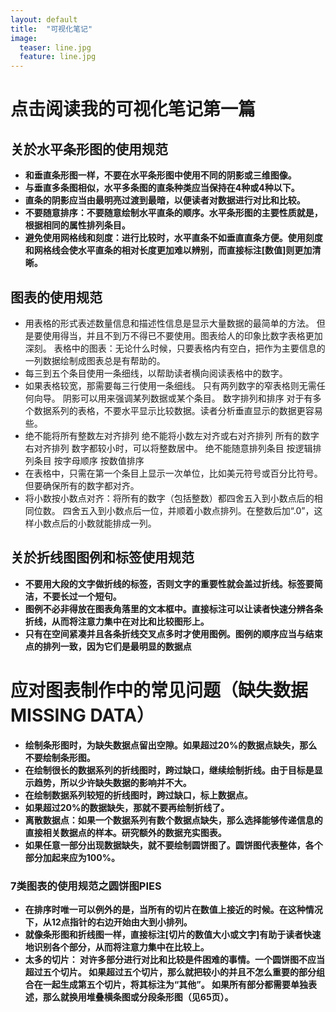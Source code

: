 ```yaml
---
layout: default
title:  "可视化笔记"
image:
  teaser: line.jpg
  feature: line.jpg
---
```


# 点击阅读我的可视化笔记第一篇

## **关於水平条形图的使用规范**

+ **和垂直条形图一样，不要在水平条形图中使用不同的阴影或三维图像。**
+ **与垂直多条图相似，水平多条图的直条种类应当保持在4种或4种以下。**
+ **直条的阴影应当由最明亮过渡到最暗，以便读者对数据进行对比和比较。**
+ **不要随意排序：不要随意绘制水平直条的顺序。水平条形图的主要性质就是，根据相同的属性排列条目。**
+ **避免使用网格线和刻度：进行比较时，水平直条不如垂直直条方便。使用刻度和网格线会使水平直条的相对长度更加难以辨别，而直接标注[数值]则更加清晰。**

## 图表的使用规范

+ 用表格的形式表述数量信息和描述性信息是显示大量数据的最简单的方法。
但是要使用得当，并且不到万不得已不要使用。图表给人的印象比数字表格更加深刻。
表格中的图表：无论什么时候，只要表格内有空白，把作为主要信息的一列数据绘制成图表总是有帮助的。
+ 每三到五个条目使用一条细线，以帮助读者横向阅读表格中的数字。
+ 如果表格较宽，那需要每三行使用一条细线。
只有两列数字的窄表格则无需任何向导。
阴影可以用来强调某列数据或某个条目。
数字排列和排序
对于有多个数据系列的表格，不要水平显示比较数据。读者分析垂直显示的数据更容易些。
+ 绝不能将所有整数左对齐排列
绝不能将小数左对齐或右对齐排列
所有的数字右对齐排列
数字都较小时，可以将整数居中。
绝不能随意排列条目
按逻辑排列条目
按字母顺序
按数值排序
+ 在表格中，只需在第一个条目上显示一次单位，比如美元符号或百分比符号。但要确保所有的数字都对齐。
+ 将小数按小数点对齐：将所有的数字（包括整数）都四舍五入到小数点后的相同位数。
四舍五入到小数点后一位，并顺着小数点排列。在整数后加“.0”，这样小数点后的小数就能排成一列。

## 关於折线图图例和标签使用规范
+ **不要用大段的文字做折线的标签，否则文字的重要性就会盖过折线。标签要简洁，不要长过一个短句。**
+ **图例不必非得放在图表角落里的文本框中。直接标注可以让读者快速分辨各条折线，从而将注意力集中在对比和比较图形上。**
+ **只有在空间紧凑并且各条折线交叉点多时才使用图例。图例的顺序应当与结束点的排列一致，因为它们是最明显的数据点**

# 应对图表制作中的常见问题（缺失数据MISSING DATA）
+ **绘制条形图时，为缺失数据点留出空隙。如果超过20%的数据点缺失，那么不要绘制条形图。**
+ **在绘制很长的数据系列的折线图时，跨过缺口，继续绘制折线。由于目标是显示趋势，所以少许缺失数据的影响并不大。**
+ **在绘制数据系列较短的折线图时，跨过缺口，标上数据点。**
+ **如果超过20%的数据缺失，那就不要再绘制折线了。**
+ **离散数据点：如果一个数据系列有数个数据点缺失，那么选择能够传递信息的直接相关数据点的样本。研究额外的数据充实图表。**
+ **如果任意一部分出现数据缺失，就不要绘制圆饼图了。圆饼图代表整体，各个部分加起来应为100%。**

### 7类图表的使用规范之圆饼图PIES
+ **在排序时唯一可以例外的是，当所有的切片在数值上接近的时候。在这种情况下，从12点指针的右边开始由大到小排列。**
+ **就像条形图和折线图一样，直接标注[切片的数值大小或文字]有助于读者快速地识别各个部分，从而将注意力集中在比较上。**
+ **太多的切片：
对许多部分进行对比和比较是件困难的事情。一个圆饼图不应当超过五个切片。
如果超过五个切片，那么就把较小的并且不怎么重要的部分组合在一起生成第五个切片，将其标注为“其他”。
如果所有部分都需要单独表述，那么就换用堆叠横条图或分段条形图（见65页）。**

